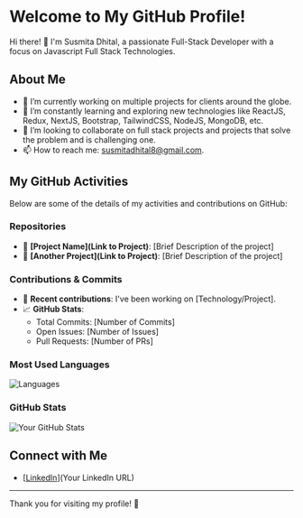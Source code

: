 # Welcome to My GitHub Profile!

Hi there! 👋 I'm Susmita Dhital, a passionate Full-Stack Developer with a focus on Javascript Full Stack Technologies.

## About Me
- 🔭 I’m currently working on multiple projects for clients around the globe.
- 🌱 I’m constantly learning and exploring new technologies like ReactJS, Redux, NextJS, Bootstrap, TailwindCSS, NodeJS, MongoDB, etc.
- 👯 I’m looking to collaborate on full stack projects and projects that solve the problem and is challenging one.
- 📫 How to reach me: susmitadhital8@gmail.com.

## My GitHub Activities
Below are some of the details of my activities and contributions on GitHub:

### Repositories
- 🌟 **[Project Name](Link to Project)**: [Brief Description of the project]
- 🌟 **[Another Project](Link to Project)**: [Brief Description of the project]

### Contributions & Commits
- 📅 **Recent contributions**: I've been working on [Technology/Project].
- 📈 **GitHub Stats**:
  - Total Commits: [Number of Commits]
  - Open Issues: [Number of Issues]
  - Pull Requests: [Number of PRs]

### Most Used Languages
![Languages](https://github-readme-stats.vercel.app/api/top-langs/?username=dsushmita&layout=compact)

### GitHub Stats
![Your GitHub Stats](https://github-readme-stats.vercel.app/api?username=dsushmita&show_icons=true&hide_title=true&hide=prs&count_private=true&theme=radical)

## Connect with Me
- [[LinkedIn](https://www.linkedin.com/in/susmitadhital98/)](Your LinkedIn URL)

---

Thank you for visiting my profile! 🎉
